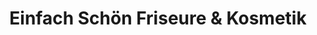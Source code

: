 ---
title: "Einfach Schön Friseure & Kosmetik"
url: /bad-heilbrunn/einfach-schoen-friseure-und-kosmetik/
shop: Friseur
---